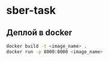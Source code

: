 # sber-task


## Деплой в docker
```sh
docker build -t <image_name> .
docker run -p 8000:8000 <image_name>
```

